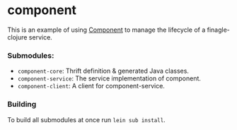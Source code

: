 # component

This is an example of using [Component](https://github.com/stuartsierra/component) to manage the lifecycle of a finagle-clojure service.

### Submodules:

* `component-core`: Thrift definition & generated Java classes.
* `component-service`: The service implementation of component.
* `component-client`: A client for component-service.

### Building

To build all submodules at once run `lein sub install`.
